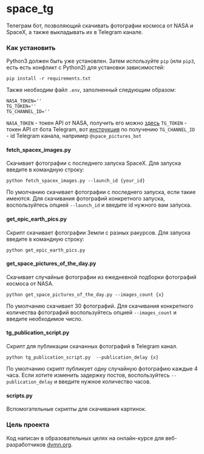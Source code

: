 # space_tg
 
Телеграм бот, позволяющий скачивать фотографии космоса от NASA и SpaceX, а также выкладывать их в Telegram канале.

### Как установить

Python3 должен быть уже установлен. 
Затем используйте `pip` (или `pip3`, есть есть конфликт с Python2) для установки зависимостей:
```
pip install -r requirements.txt
```

Также необходим файл `.env`, заполненный следующим образом:

```
NASA_TOKEN=''
TG_TOKEN=''
TG_CHANNEL_ID=''
```

`NASA_TOKEN` - токен API от NASA, получить его можно [здесь](https://api.nasa.gov/)
`TG_TOKEN` - токен API от бота Telegram, вот [инструкция](https://way23.ru/%D1%80%D0%B5%D0%B3%D0%B8%D1%81%D1%82%D1%80%D0%B0%D1%86%D0%B8%D1%8F-%D0%B1%D0%BE%D1%82%D0%B0-%D0%B2-telegram.html) по получению
`TG_CHANNEL_ID` - id Telegram канала, например `@space_pictures_bot`


#### fetch_spacex_images.py

Скачивает фотографии с последнего запуска SpaceX. Для запуска введите в командную строку:

```console
python fetch_spacex_images.py --launch_id {your_id}
```

По умолчанию скачивает фотографии с последнего запуска, если такие имеются. Для скачивания фотографий конкретного запуска, воспользуйтесь опцией `--launch_id` и введите id нужного вам запуска.

#### get_epic_earth_pics.py

Скрипт скачивает фотографии Земли с разных ракурсов. Для запуска введите в командную строку:

```console
python get_epic_earth_pics.py
```

#### get_space_pictures_of_the_day.py

Скачивает случайные фотографии из ежедневной подборки фотографий космоса от NASA.

```console
python get_space_pictures_of_the_day.py --images_count {x}
```

По умолчанию скачивает 30 фотографий. Для скачивания конкретного количества фотографий воспользуйтесь опцией `--images_count` и введите необходимое число.

#### tg_publication_script.py 

Скрипт для публикации скачанных фотографий в Telegram канал. 

```console
python tg_publication_script.py  --publication_delay {x}
```

По умолчанию скрипт публикует одну случайную фотографию каждые 4 часа. Если хотите изменить задержку постов, воспользуйтесь `--publication_delay` и введите нужное количество часов.

#### scripts.py

Вспомогательные скрипты для скачивания картинок.

### Цель проекта

Код написан в образовательных целях на онлайн-курсе для веб-разработчиков [dvmn.org](https://dvmn.org/).